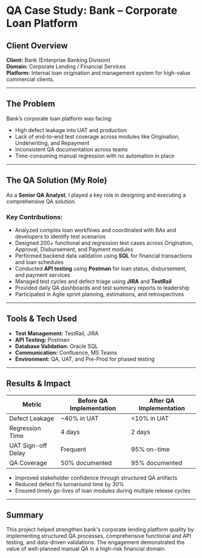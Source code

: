 #  QA Case Study: Bank – Corporate Loan Platform

##  Client Overview
**Client:** Bank (Enterprise Banking Division)  
**Domain:** Corporate Lending / Financial Services  
**Platform:** Internal loan origination and management system for high-value commercial clients.

---

##  The Problem

Bank’s corporate loan platform was facing:

- High defect leakage into UAT and production
- Lack of end-to-end test coverage across modules like Origination, Underwriting, and Repayment
- Inconsistent QA documentation across teams
- Time-consuming manual regression with no automation in place

---

##  The QA Solution (My Role)

As a **Senior QA Analyst**, I played a key role in designing and executing a comprehensive QA solution.

###  Key Contributions:
- Analyzed complex loan workflows and coordinated with BAs and developers to identify test scenarios
- Designed 200+ functional and regression test cases across Origination, Approval, Disbursement, and Payment modules
- Performed backend data validation using **SQL** for financial transactions and loan schedules
- Conducted **API testing** using **Postman** for loan status, disbursement, and payment services
- Managed test cycles and defect triage using **JIRA** and **TestRail**
- Provided daily QA dashboards and test summary reports to leadership
- Participated in Agile sprint planning, estimations, and retrospectives

---

##  Tools & Tech Used

- **Test Management:** TestRail, JIRA  
- **API Testing:** Postman  
- **Database Validation:** Oracle SQL  
- **Communication:** Confluence, MS Teams  
- **Environment:** QA, UAT, and Pre-Prod for phased testing

---

##  Results & Impact

| Metric | Before QA Implementation | After QA Implementation |
|--------|--------------------------|--------------------------|
| Defect Leakage | ~40% in UAT | <10% in UAT |
| Regression Time | 4 days | 2 days |
| UAT Sign-off Delay | Frequent | 95% on-time |
| QA Coverage | 50% documented | 95% documented |

- Improved stakeholder confidence through structured QA artifacts  
- Reduced defect fix turnaround time by 30%  
- Ensured timely go-lives of loan modules during multiple release cycles

---

##  Summary

This project helped strengthen bank's corporate lending platform quality by implementing structured QA processes, comprehensive functional and API testing, and data-driven validations. The engagement demonstrated the value of well-planned manual QA in a high-risk financial domain.
